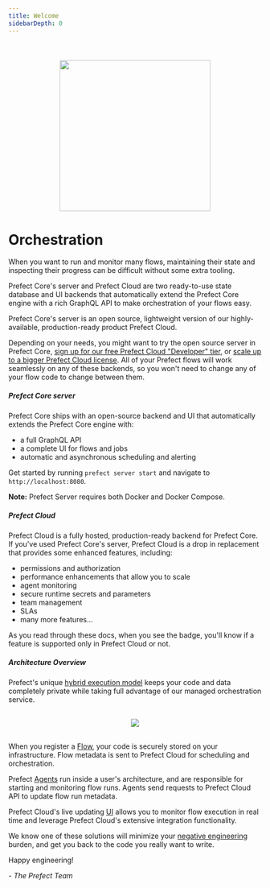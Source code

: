 ```yaml
---
title: Welcome
sidebarDepth: 0
---
```


<div align="center" style="margin-top:50px; margin-bottom:40px;">
    <img src="/illustrations/cloud-illustration.svg"  width=300 >
</div>

# Orchestration

When you want to run and monitor many flows, maintaining their state and inspecting their progress can be difficult without some extra tooling.

Prefect Core's server and Prefect Cloud are two ready-to-use state database and UI backends that automatically extend the Prefect Core engine with a rich GraphQL API to make orchestration of your flows easy.

Prefect Core's server is an open source, lightweight version of our highly-available, production-ready product Prefect Cloud.

Depending on your needs, you might want to try the open source server in Prefect Core, [sign up for our free Prefect Cloud "Developer" tier](https://cloud.prefect.io/), or [scale up to a bigger Prefect Cloud license](https://www.prefect.io/pricing/). All of your Prefect flows will work seamlessly on any of these backends, so you won't need to change any of your flow code to change between them.


##### Prefect Core server

Prefect Core ships with an open-source backend and UI that automatically extends the Prefect Core engine with:

- a full GraphQL API
- a complete UI for flows and jobs
- automatic and asynchronous scheduling and alerting

Get started by running `prefect server start` and navigate to `http://localhost:8080`.

**Note:** Prefect Server requires both Docker and Docker Compose.

##### Prefect Cloud

Prefect Cloud is a fully hosted, production-ready backend for Prefect Core. If you've used Prefect Core's server, Prefect Cloud is a drop in replacement that provides some enhanced features, including:

- permissions and authorization
- performance enhancements that allow you to scale
- agent monitoring
- secure runtime secrets and parameters
- team management
- SLAs
- many more features...

As you read through these docs, when you see the <Badge text="Cloud"/> badge, you'll know if a feature is supported only in Prefect Cloud or not.

##### Architecture Overview

Prefect's unique [hybrid execution model](https://medium.com/the-prefect-blog/the-prefect-hybrid-model-1b70c7fd296) keeps your code and data completely private while taking full advantage of our managed orchestration service.

<div align="center" style="margin-top:30px; margin-bottom:30px;">
    <img src="/prefect_architecture_overview.png" >
</div>

When you register a [Flow](https://docs.prefect.io/core/concepts/flows.html), your code is securely stored on your infrastructure. Flow metadata is sent to Prefect Cloud for scheduling and orchestration.

Prefect [Agents](https://docs.prefect.io/orchestration/agents/overview.html) run inside a user's architecture, and are responsible for starting and monitoring flow runs. Agents send requests to Prefect Cloud API to update flow run metadata.


Prefect Cloud's live updating [UI](https://docs.prefect.io/orchestration/ui/dashboard.html#overview) allows you to monitor flow execution in real time and leverage Prefect Cloud's extensive integration functionality.


We know one of these solutions will minimize your [negative engineering](https://medium.com/the-prefect-blog/positive-and-negative-data-engineering-a02cb497583d) burden, and get you back to the code you really want to write.

Happy engineering!

_- The Prefect Team_
